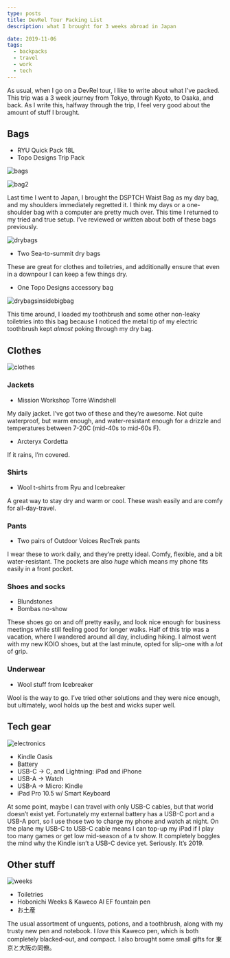 ```yaml
---
type: posts
title: DevRel Tour Packing List
description: what I brought for 3 weeks abroad in Japan

date: 2019-11-06
tags:
  - backpacks
  - travel
  - work
  - tech
---
```


As usual, when I go on a DevRel tour, I like to write about what I've packed. This trip was a 3 week journey from Tokyo, through Kyoto, to Osaka, and back. As I write this, halfway through the trip, I feel very good about the amount of stuff I brought.

## Bags

- RYU Quick Pack 18L
- Topo Designs Trip Pack

![bags](/photos/ryubag2019.jpeg)

![bag2](/photos/travelbag2019.jpeg)

Last time I went to Japan, I brought the DSPTCH Waist Bag as my day bag, and my shoulders immediately regretted it. I think my days or a one-shoulder bag with a computer are pretty much over. This time I returned to my tried and true setup. I’ve reviewed or written about both of these bags previously.

![drybags](/photos/drybags2019.jpeg)

- Two Sea-to-summit dry bags

These are great for clothes and toiletries, and additionally ensure that even in a downpour I can keep a few things dry.

- One Topo Designs accessory bag

![drybagsinsidebigbag](/photos/drybagsinside.jpeg)

This time around, I loaded my toothbrush and some other non-leaky toiletries into this bag because I noticed the metal tip of my electric toothbrush kept *almost* poking through my dry bag.

## Clothes

![clothes](/photos/clothes.jpeg)

### Jackets

- Mission Workshop Torre Windshell

My daily jacket. I’ve got two of these and they’re awesome. Not quite waterproof, but warm enough, and water-resistant enough for a drizzle and temperatures between 7-20C (mid-40s to mid-60s F).

- Arcteryx Cordetta

If it rains, I’m covered.

### Shirts

- Wool t-shirts from Ryu and Icebreaker

A great way to stay dry and warm or cool. These wash easily and are comfy for all-day-travel.

### Pants

- Two pairs of Outdoor Voices RecTrek pants

I wear these to work daily, and they’re pretty ideal. Comfy, flexible, and a bit water-resistant. The pockets are also *huge* which means my phone fits easily in a front pocket.

### Shoes and socks

- Blundstones
- Bombas no-show

These shoes go on and off pretty easily, and look nice enough for business meetings while still feeling good for longer walks. Half of this trip was a vacation, where I wandered around all day, including hiking. I almost went with my new KOIO shoes, but at the last minute, opted for slip-one with a *lot* of grip.

### Underwear

- Wool stuff from Icebreaker

Wool is the way to go. I’ve tried other solutions and they were nice enough, but ultimately, wool holds up the best and wicks super well.

## Tech gear

![electronics](/photos/electronics2019.jpeg)

- Kindle Oasis
- Battery
- USB-C -> C, and Lightning: iPad and iPhone
- USB-A -> Watch
- USB-A -> Micro: Kindle
- iPad Pro 10.5 w/ Smart Keyboard

At some point, maybe I can travel with only USB-C cables, but that world doesn’t exist yet. Fortunately my external battery has a USB-C port and a USB-A port, so I use those two to charge my phone and watch at night. On the plane my USB-C to USB-C cable means I can top-up my iPad if I play too many games or get low mid-season of a tv show. It completely boggles the mind why the Kindle isn’t a USB-C device yet. Seriously. It’s 2019.

## Other stuff

![weeks](/photos/weeks2019.jpeg)

- Toiletries
- Hobonichi Weeks & Kaweco Al EF fountain pen
- お土産

The usual assortment of unguents, potions, and a toothbrush, along with my trusty new pen and notebook. I *love* this Kaweco pen, which is both completely blacked-out, and compact. I also brought some small gifts for 東京と大阪の同僚。
